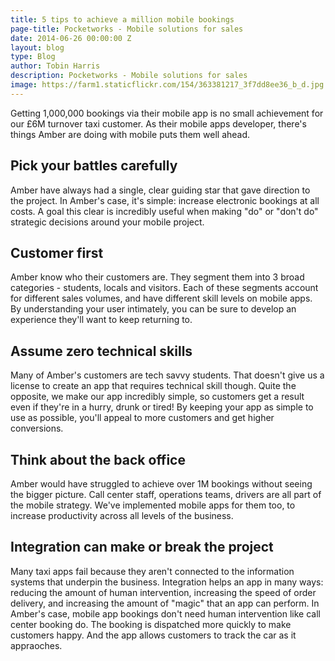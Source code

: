 ```yaml
---
title: 5 tips to achieve a million mobile bookings
page-title: Pocketworks - Mobile solutions for sales
date: 2014-06-26 00:00:00 Z
layout: blog
type: Blog
author: Tobin Harris
description: Pocketworks - Mobile solutions for sales
image: https://farm1.staticflickr.com/154/363381217_3f7dd8ee36_b_d.jpg
---
```


Getting 1,000,000 bookings via their mobile app is no small achievement for our £6M turnover taxi customer. As their mobile apps developer, there's things Amber are doing with mobile puts them well ahead.

<!--more-->

## Pick your battles carefully

Amber have always had a single, clear guiding star that gave direction to the project. In Amber's case, it's simple: increase electronic bookings at all costs. A goal this clear is incredibly useful when making "do" or "don't do" strategic decisions around your mobile project.

## Customer first

Amber know who their customers are. They segment them into 3 broad categories - students, locals and visitors. Each of these segments account for different sales volumes, and have different skill levels on mobile apps. By understanding your user intimately, you can be sure to develop an experience they'll want to keep returning to.

## Assume zero technical skills

Many of Amber's customers are tech savvy students. That doesn't give us a license to create an app that requires technical skill though. Quite the opposite, we make our app incredibly simple, so customers get a result even if they're in a hurry, drunk or tired! By keeping your app as simple to use as possible, you'll appeal to more customers and get higher conversions.

## Think about the back office

Amber would have struggled to achieve over 1M bookings without seeing the bigger picture. Call center staff, operations teams, drivers are all part of the mobile strategy. We've implemented mobile apps for them too, to increase productivity across all levels of the business.

## Integration can make or break the project

Many taxi apps fail because they aren't connected to the information systems that underpin the business. Integration helps an app in many ways: reducing the amount of human intervention, increasing the speed of order delivery, and increasing the amount of "magic" that an app can perform. In Amber's case, mobile app bookings don't need human intervention like call center booking do. The booking is dispatched more quickly to make customers happy. And the app allows customers to track the car as it appraoches.

